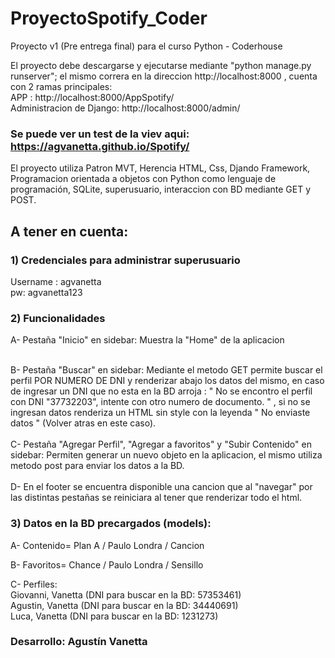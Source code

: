 # ProyectoSpotify_Coder
Proyecto v1 (Pre entrega final) para el curso Python - Coderhouse

El proyecto debe descargarse y ejecutarse mediante "python manage.py runserver"; el mismo correra en la direccion http://localhost:8000 , cuenta con 2 ramas principales: <br>
APP : http://localhost:8000/AppSpotify/ <br>
Administracion de Django: http://localhost:8000/admin/<br>

 ### Se puede ver un test de la viev aqui: https://agvanetta.github.io/Spotify/

El proyecto utiliza Patron MVT, Herencia HTML, Css, Djando Framework, Programacion orientada a objetos con Python como lenguaje de programación, SQLite, superusuario, interaccion con BD mediante GET y POST.


## A tener en cuenta:

### 1) Credenciales para administrar superusuario <br> 
Username : agvanetta <br> 
pw: agvanetta123

### 2) Funcionalidades <br>
  
 A- Pestaña "Inicio" en sidebar: Muestra la "Home" de la aplicacion <br> 
     <br> 
  
   B- Pestaña "Buscar" en sidebar: Mediante el metodo GET permite buscar el perfil POR NUMERO DE DNI y renderizar abajo los datos del mismo, en caso de ingresar un DNI    que no esta en la BD arroja : " No se encontro el perfil con DNI "37732203", intente con otro numero de documento. " , si no se ingresan datos renderiza un HTML sin    style con la leyenda " No enviaste datos " (Volver atras en este caso). <br> 
  <br> 
   C- Pestaña "Agregar Perfil", "Agregar a favoritos" y "Subir Contenido" en sidebar: Permiten generar un nuevo objeto en la aplicacion, el mismo utiliza metodo post para enviar los datos a la BD.<br> 
  <br> 
   D- En el footer se encuentra disponible una cancion que al "navegar" por las distintas pestañas se reiniciara al tener que renderizar todo el html.<br> 
  
 ### 3) Datos en la BD precargados (models):<br> 
  A- Contenido= Plan A / Paulo Londra / Cancion <br> 
  
  B- Favoritos= Chance / Paulo Londra / Sensillo <br> 
  
  C- Perfiles:	<br> 
     Giovanni, Vanetta (DNI para buscar en la BD: 57353461) <br> 
     Agustin, Vanetta (DNI para buscar en la BD: 34440691) <br> 
     Luca, Vanetta (DNI para buscar en la BD: 1231273) <br> 

### Desarrollo: Agustín Vanetta
